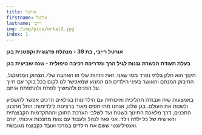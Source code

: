 ```yaml
---
title: אורטל
firstname: אורטל
lastname: רייבי
img: /img/pics/ortal2.jpg
index: 1
---
```

**אורטל רייבי, בת 39 - מנהלת פדגוגית וקפטנית בגן**

**בעלת תעודת הכשרת גננות לגיל הרך ומדריכת רכיבה טיפולית - שנה שביעית בגן**

חינוך הוא חלק בלתי נפרד ממי שאני. זאת הזהות שלי וזו האהבה שלי. הצחוק המתגלגל, החיבוק המנחם והאושר בעיני הילדים הם המנוע שמאפשר לנו לקום בכל בוקר עם חיוך על הפנים ולהמשיך לפתח ולהתפתח איתם. 

באמצעות שיח ועבודה תהליכית ואיכותית עם הילדימות בגילאים הרכים אפשר להשפיע ולשנות את העולם. בגן שלנו, אנחנו מתייחסים מאוד ברצינות לילדימות: החל מתכנון התכנים, דרך מלאכת החינוך בשטח ועד לשלבי הערכת התוכן וההתקדמות הקבוצתית והאישית של כל ילדה וילד.  אני גאה לנהל ולעבוד עם צוות מחנכות איכותי, זורם ואנטיליגנטי ששם את הילדים במרכז ועובד כקבוצה מגובשת.
